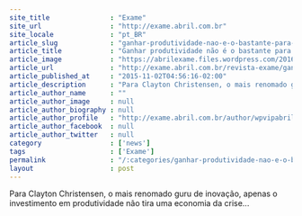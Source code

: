 ```yaml
---
site_title               : "Exame"
site_url                 : "http://exame.abril.com.br"
site_locale              : "pt_BR"
article_slug             : "ganhar-produtividade-nao-e-o-bastante-para-o-pais-crescer"
article_title            : "Ganhar produtividade não é o bastante para o país crescer"
article_image            : "https://abrilexame.files.wordpress.com/2016/09/size_960_16_9_clayton-christensen2.jpg?quality=70&strip=all&w=960"
article_url              : "http://exame.abril.com.br/revista-exame/ganhar-produtividade-nao-e-o-bastante-para-o-pais-crescer/"
article_published_at     : "2015-11-02T04:56:16-02:00"
article_description      : "Para Clayton Christensen, o mais renomado guru de inovação, apenas o investimento em produtividade não tira uma economia da crise..."
article_author_name      : ""
article_author_image     : null
article_author_biography : null
article_author_profile   : "http://exame.abril.com.br/author/wpvipabril/"
article_author_facebook  : null
article_author_twitter   : null
category                 : ['news']
tags                     : ['Exame']
permalink                : "/:categories/ganhar-produtividade-nao-e-o-bastante-para-o-pais-crescer/"
layout                   : post
---
```


Para Clayton Christensen, o mais renomado guru de inovação, apenas o investimento em produtividade não tira uma economia da crise...
